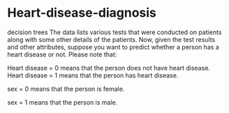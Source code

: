 # Heart-disease-diagnosis
 decision trees
The data lists various tests that were conducted on patients along with some other details of the patients. Now, given the test results and other attributes, suppose you want to predict whether a person has a heart disease or not.
Please note that:

Heart disease = 0 means that the person does not have heart disease.
Heart disease = 1 means that the person has heart disease.

 

sex = 0 means that the person is female.

sex = 1 means that the person is male.
